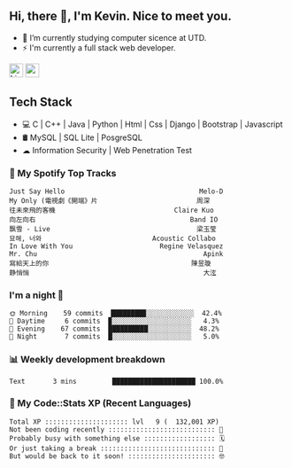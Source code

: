 ## Hi, there 👋, I'm Kevin. Nice to meet you.

- 🌱 I’m currently studying computer sicence at UTD.
- ⚡ I'm currently a full stack web developer.

<a href="https://www.linkedin.com/in/kevin12686/"><img alt="LinkedIn" src="https://img.shields.io/badge/linkedin%20-%230077B5.svg?&style=for-the-badge&logo=linkedin&logoColor=white" height=25></a>
<a href="https://www.instagram.com/kevin12686/"><img src="https://img.shields.io/badge/instagram-3f729b?&style=for-the-badge&logo=instagram&logoColor=white" height=25></a>

## Tech Stack

* 💻 C | C++ | Java | Python | Html | Css | Django | Bootstrap | Javascript
* 🛢️ MySQL | SQL Lite | PosgreSQL
* ☁ Information Security | Web Penetration Test

### 🎵 My Spotify Top Tracks

<!-- spotify start -->

```text
Just Say Hello                                  Melo-D
My Only (電視劇《開端》片                         周深
往未來飛的客機                              Claire Kuo
向左向右                                       Band IO
飘雪 - Live                                     梁玉莹
묘해, 너와                            Acoustic Collabo
In Love With You                      Regine Velasquez
Mr. Chu                                          Apink
寫給天上的你                                    陳昱璇
静悄悄                                            大泫
```

<!-- spotify end -->

### I'm a night 🦉

<!-- early_bird start -->

```text
🌞 Morning    59 commits  ████████▉░░░░░░░░░░░░  42.4%
🌆 Daytime     6 commits  ▉░░░░░░░░░░░░░░░░░░░░   4.3%
🌃 Evening    67 commits  ██████████░░░░░░░░░░░  48.2%
🌙 Night       7 commits  █░░░░░░░░░░░░░░░░░░░░   5.0%
```

<!-- early_bird end -->

### 📊 Weekly development breakdown

<!-- code_time start -->

```text
Text       3 mins         █████████████████████ 100.0%
```

<!-- code_time end -->

### 🧰 My Code::Stats XP (Recent Languages)

<!-- codestats start -->

```text
Total XP ::::::::::::::::::::: lvl   9 (  132,001 XP) 
Not been coding recently ::::::::::::::::::::::::::: 🙈
Probably busy with something else :::::::::::::::::: 🗓
Or just taking a break ::::::::::::::::::::::::::::: 🌴
But would be back to it soon! :::::::::::::::::::::: 🤓
```

<!-- codestats end -->
